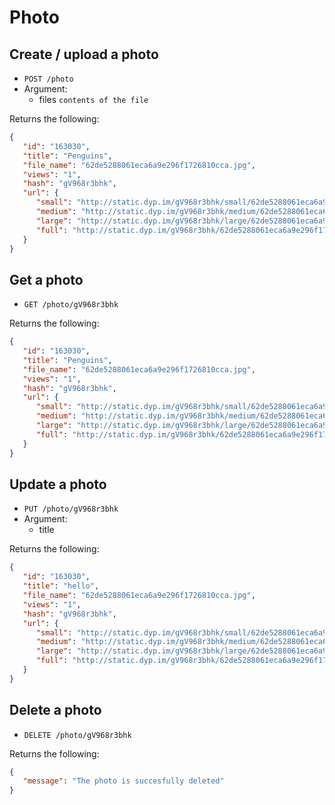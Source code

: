 # Photo

## Create / upload a photo
* `POST /photo`
* Argument:
   * files `contents of the file`

Returns the following:
```json
{
   "id": "163030",
   "title": "Penguins",
   "file_name": "62de5288061eca6a9e296f1726810cca.jpg",
   "views": "1",
   "hash": "gV968r3bhk",
   "url": {
      "small": "http://static.dyp.im/gV968r3bhk/small/62de5288061eca6a9e296f1726810cca.jpg",
      "medium": "http://static.dyp.im/gV968r3bhk/medium/62de5288061eca6a9e296f1726810cca.jpg",
      "large": "http://static.dyp.im/gV968r3bhk/large/62de5288061eca6a9e296f1726810cca.jpg",
      "full": "http://static.dyp.im/gV968r3bhk/62de5288061eca6a9e296f1726810cca.jpg"
   }
}
```

## Get a photo
* `GET /photo/gV968r3bhk`

Returns the following:
```json
{
   "id": "163030",
   "title": "Penguins",
   "file_name": "62de5288061eca6a9e296f1726810cca.jpg",
   "views": "1",
   "hash": "gV968r3bhk",
   "url": {
      "small": "http://static.dyp.im/gV968r3bhk/small/62de5288061eca6a9e296f1726810cca.jpg",
      "medium": "http://static.dyp.im/gV968r3bhk/medium/62de5288061eca6a9e296f1726810cca.jpg",
      "large": "http://static.dyp.im/gV968r3bhk/large/62de5288061eca6a9e296f1726810cca.jpg",
      "full": "http://static.dyp.im/gV968r3bhk/62de5288061eca6a9e296f1726810cca.jpg"
   }
}
```

## Update a photo
* `PUT /photo/gV968r3bhk`
* Argument:
   * title

Returns the following:
```json
{
   "id": "163030",
   "title": "hello",
   "file_name": "62de5288061eca6a9e296f1726810cca.jpg",
   "views": "1",
   "hash": "gV968r3bhk",
   "url": {
      "small": "http://static.dyp.im/gV968r3bhk/small/62de5288061eca6a9e296f1726810cca.jpg",
      "medium": "http://static.dyp.im/gV968r3bhk/medium/62de5288061eca6a9e296f1726810cca.jpg",
      "large": "http://static.dyp.im/gV968r3bhk/large/62de5288061eca6a9e296f1726810cca.jpg",
      "full": "http://static.dyp.im/gV968r3bhk/62de5288061eca6a9e296f1726810cca.jpg"
   }
}
```

## Delete a photo
* `DELETE /photo/gV968r3bhk`

Returns the following:
```json
{
   "message": "The photo is succesfully deleted"
}
```